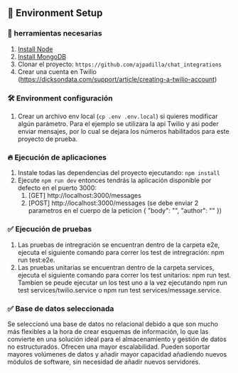 
## 🚀 Environment Setup

### 🐳 herramientas necesarias

1. [Install Node](https://kinsta.com/es/blog/como-instalar-node-js/)
2. [Install MongoDB](https://www.mongodb.com/docs/manual/tutorial/install-mongodb-on-ubuntu/#additional-information)
3. Clonar el proyecto: `https://github.com/ajpadilla/chat_integrations`
4. Crear una cuenta en Twilio (https://dicksondata.com/support/article/creating-a-twilio-account)

### 🛠️ Environment configuración

1. Crear un archivo env local (`cp .env .env.local`) si quieres modificar algún parámetro.
Para el ejemplo se utilizara la api Twilio y asi poder enviar mensajes, por lo cual se dejara los números habilitados para este proyecto de prueba.


### 🔥 Ejecución de aplicaciones

1. Instale todas las dependencias del proyecto ejecutando: `npm install`
2.  Ejecute `npm run dev` entonces tendrás la aplicación disponible por defecto en el puerto 3000:
    1. [GET] http://localhost:3000/messages
    2.   [POST] http://localhost:3000/messages (se debe enviar 2 parametros en el cuerpo de la peticion {
         "body": "",
         "author": ""
         })

### ✅ Ejecución de pruebas
1. Las pruebas de intregración se encuentran dentro de la carpeta e2e, ejecuta el siguiente comando para correr los test de intregración: npm run test:e2e.
2. Las pruebas unitarias se encuentran dentro de la carpeta services, ejecuta el siguiente comando para correr los test unitarios: npm run test. Tambien se peude ejecutar un los test uno a la vez ejecutando npm run test services/twilio.service o npm run test services/message.service.


### ✅ Base de datos seleccionada
Se seleccionó una base de datos no relacional debido a que son mucho más flexibles a la hora de crear esquemas de información, lo que las convierte en una solución ideal para el almacenamiento y gestión de datos no estructurados. Ofrecen una mayor escalabilidad. Pueden soportar mayores volúmenes de datos y añadir mayor capacidad añadiendo nuevos módulos de software, sin necesidad de añadir nuevos servidores.